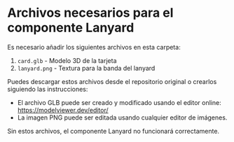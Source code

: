 # Archivos necesarios para el componente Lanyard

Es necesario añadir los siguientes archivos en esta carpeta:

1. `card.glb` - Modelo 3D de la tarjeta
2. `lanyard.png` - Textura para la banda del lanyard

Puedes descargar estos archivos desde el repositorio original o crearlos siguiendo las instrucciones:

- El archivo GLB puede ser creado y modificado usando el editor online: https://modelviewer.dev/editor/
- La imagen PNG puede ser editada usando cualquier editor de imágenes.

Sin estos archivos, el componente Lanyard no funcionará correctamente.
